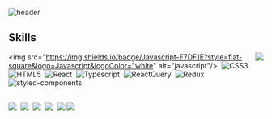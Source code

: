![header](https://capsule-render.vercel.app/api?type=waving&color=1E90FF&text=Hello👋&fontSize=30&)

## Skills

 <a href="https://github.com/dkmqflx/github-readme-stats">
  <img align="right" src="https://github-readme-stats.vercel.app/api/top-langs/?username=dkmqflx&layout=compact&langs_count=4"/>
</a>

  <img src="https://img.shields.io/badge/Javascript-F7DF1E?style=flat-square&logo=Javascript&logoColor="white" alt="javascript"/>&nbsp;
<img src="https://img.shields.io/badge/CSS3-1572B6?style=flat-square&logo=CSS3&logoColor=white" alt="CSS3"/>&nbsp;
<img src="https://img.shields.io/badge/HTML5-E34F26?style=flat-square&logo=HTML5&logoColor=white" alt="HTML5"/>&nbsp;
<img src="https://img.shields.io/badge/React-61DAFB?style=flat-square&logo=React&logoColor=black" alt="React"/>&nbsp;
<img src="https://img.shields.io/badge/Typescript-3178C6?style=flat-square&logo=Typescript&logoColor=white" alt="Typescript"/>&nbsp;
<img src="https://img.shields.io/badge/React Query-FF4154?style=flat-square&logo=React-Query&logoColor=white" alt="ReactQuery"/>&nbsp;
<img src="https://img.shields.io/badge/Redux-764ABC?style=flat-square&logo=Redux&logoColor=white" alt="Redux"/>&nbsp;
<img src="https://img.shields.io/badge/styled-components-DB7093?style=flat-square&logo=styled-components&logoColor=white" alt="styled-components"/>
<br/><br/>
<!-- &nbsp;&nbsp;&nbsp; -->
<img src="https://img.shields.io/badge/VS Code-007ACC?style=flat-square&logo=Visual Studio Code&logoColor=white"/>&nbsp;
<img src="https://img.shields.io/badge/Git-F05032?style=flat-square&logo=Git&logoColor=white"/>&nbsp;
<img src="https://img.shields.io/badge/GitHub-181717?style=flat-square&logo=GitHub&logoColor=white"/>&nbsp;
<img src="https://img.shields.io/badge/Bitbucket-0052CC?style=flat-square&logo=Bitbucket&logoColor=white"/>&nbsp;
<img src="https://img.shields.io/badge/Slack-4A154B?style=flat-square&logo=Slack&logoColor=white"/> 
<img src="https://img.shields.io/badge/Notion-000000?style=flat-square&logo=Notion&logoColor=white"/> 





